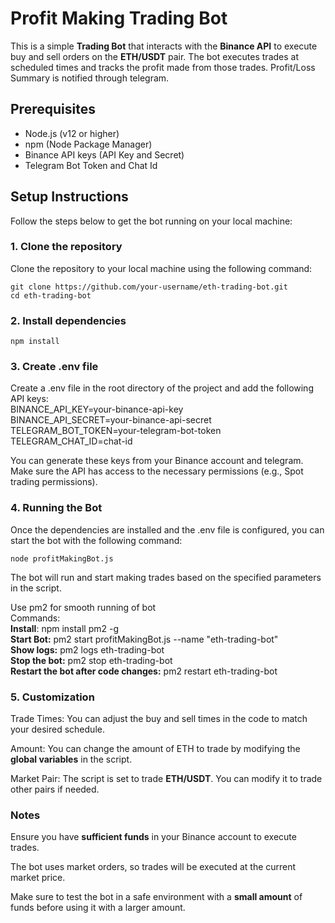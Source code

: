 # Profit Making Trading Bot

This is a simple **Trading Bot** that interacts with the **Binance API** to execute buy and sell orders on the **ETH/USDT** pair. The bot executes trades at scheduled times and tracks the profit made from those trades. Profit/Loss Summary is notified through telegram.

## Prerequisites

- Node.js (v12 or higher)
- npm (Node Package Manager)
- Binance API keys (API Key and Secret)
- Telegram Bot Token and Chat Id

## Setup Instructions

Follow the steps below to get the bot running on your local machine:

### 1. Clone the repository

Clone the repository to your local machine using the following command:

```
git clone https://github.com/your-username/eth-trading-bot.git
cd eth-trading-bot
```

### 2. Install dependencies

```npm install```

### 3. Create .env file

Create a .env file in the root directory of the project and add the following API keys:  
BINANCE_API_KEY=your-binance-api-key  
BINANCE_API_SECRET=your-binance-api-secret  
TELEGRAM_BOT_TOKEN=your-telegram-bot-token  
TELEGRAM_CHAT_ID=chat-id  

You can generate these keys from your Binance account and telegram. Make sure the API has access to the necessary permissions (e.g., Spot trading permissions).

### 4. Running the Bot

Once the dependencies are installed and the .env file is configured, you can start the bot with the following command:

```node profitMakingBot.js```

The bot will run and start making trades based on the specified parameters in the script.

Use pm2 for smooth running of bot  
Commands:  
**Install**: npm install pm2 -g  
**Start Bot:** pm2 start profitMakingBot.js --name "eth-trading-bot"  
**Show logs:** pm2 logs eth-trading-bot  
**Stop the bot:** pm2 stop eth-trading-bot  
**Restart the bot after code changes:** pm2 restart eth-trading-bot  

### 5. Customization

Trade Times: You can adjust the buy and sell times in the code to match your desired schedule.

Amount: You can change the amount of ETH to trade by modifying the **global variables** in the script.

Market Pair: The script is set to trade **ETH/USDT**. You can modify it to trade other pairs if needed.

### Notes
Ensure you have **sufficient funds** in your Binance account to execute trades.

The bot uses market orders, so trades will be executed at the current market price.

Make sure to test the bot in a safe environment with a **small amount** of funds before using it with a larger amount.
